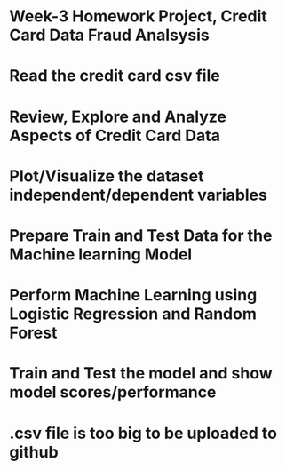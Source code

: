 # Week-3 Homework Project, Credit Card Data Fraud Analsysis<br>
# Read the credit card csv file <br>
# Review, Explore and Analyze Aspects of Credit Card Data <br>
# Plot/Visualize the dataset independent/dependent variables <br>
# Prepare Train and Test Data for the Machine learning Model <br>
# Perform Machine Learning using Logistic Regression and Random Forest <br>
# Train and Test the model and show model scores/performance <br>
# .csv file is too big to be uploaded to github
